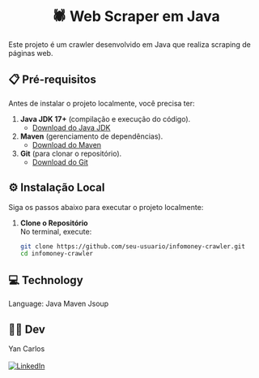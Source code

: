 <h1 align="center"> 🕷️ Web Scraper em Java  </h1>
Este projeto é um crawler desenvolvido em Java que realiza scraping de páginas web.

## 📋 Pré-requisitos

Antes de instalar o projeto localmente, você precisa ter:

1. **Java JDK 17+** (compilação e execução do código).  
   - [Download do Java JDK](https://www.oracle.com/java/technologies/downloads/)
2. **Maven** (gerenciamento de dependências).  
   - [Download do Maven](https://maven.apache.org/download.cgi)
3. **Git** (para clonar o repositório).  
   - [Download do Git](https://git-scm.com/)

## ⚙️ Instalação Local

Siga os passos abaixo para executar o projeto localmente:

1. **Clone o Repositório**  
   No terminal, execute:
   ```bash
   git clone https://github.com/seu-usuario/infomoney-crawler.git
   cd infomoney-crawler

## 💻 Technology
   Language: Java
   Maven
   Jsoup

## 👨‍💻 Dev
Yan Carlos <br> <br>
[![LinkedIn](https://img.shields.io/badge/LinkedIn-0077B5?style=for-the-badge&logo=linkedin&logoColor=white)](https://www.linkedin.com/in/yan-carlos-00a740251/)
